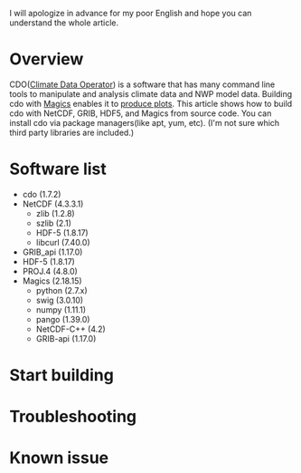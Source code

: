 I will apologize in advance for my poor English and hope you can understand the whole article.
# Overview
CDO([Climate Data Operator](https://code.zmaw.de/projects/cdo)) is a software that has many  command line tools to manipulate and analysis climate data and NWP model data. Building cdo with [Magics](https://software.ecmwf.int/wiki/display/MAGP/Magics) enables it to [produce plots](https://code.zmaw.de/projects/cdo/wiki/Tutorial#Plotting).
This article shows how to build cdo with NetCDF, GRIB, HDF5, and Magics from source code. You can install cdo via package managers(like apt, yum, etc). (I'm not sure which third party libraries are included.)

# Software list
* cdo (1.7.2)
 * NetCDF (4.3.3.1)
   * zlib (1.2.8)
   * szlib (2.1)
   * HDF-5 (1.8.17)
   * libcurl (7.40.0)
 * GRIB_api (1.17.0)
 * HDF-5 (1.8.17)
 * PROJ.4 (4.8.0)
 * Magics (2.18.15)
   * python (2.7.x)
   * swig (3.0.10)
   * numpy (1.11.1)
   * pango (1.39.0)
   * NetCDF-C++ (4.2)
   * GRIB-api (1.17.0)



# Start building

# Troubleshooting

# Known issue
